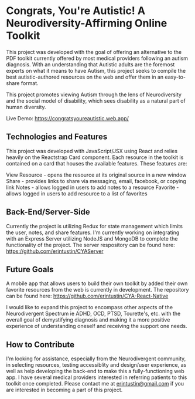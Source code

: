 # Congrats, You're Autistic! A Neurodiversity-Affirming Online Toolkit

This project was developed with the goal of offering an alternative to the PDF toolkit currently offered by most medical providers following an autism diagnosis. With an understanding that Autistic adults are the foremost experts on what it means to have Autism, this project seeks to compile the best autistic-authored resources on the web and offer them in an easy-to-share format. 

This project promotes viewing Autism through the lens of Neurodiversity and the social model of disability, which sees disability as a natural part of human diversity. 

Live Demo: https://congratsyoureautistic.web.app/

## Technologies and Features
This project was developed with JavaScript/JSX using React and relies heavily on the Reactstrap Card component. Each resource in the toolkit is contained on a card that houses the available features. These features are:

View Resource - opens the resource at its original source in a new window
Share - provides links to share via messaging, email, facebook, or copying link
Notes - allows logged in users to add notes to a resource
Favorite - allows logged in users to add resource to a list of favorites

## Back-End/Server-Side
Currently the project is utilizing Redux for state management which limits the user, notes, and share features. I'm currently working on integrating with an Express Server utilizing NodeJS and MongoDB to complete the functionality of the project. The server respository can be found here: https://github.com/erintustin/CYAServer

## Future Goals
A mobile app that allows users to build their own toolkit by added their own favorite resources from the web is currently in development. The repository can be found here: https://github.com/erintustin/CYA-React-Native

I would like to expand this project to encompass other aspects of the Neurodivergent Spectrum ie ADHD, OCD, PTSD,  Tourette's, etc. with the overall goal of demystifying diagnosis and making it a more positive experience of understanding oneself and receiving the support one needs. 

## How to Contribute
I'm looking for assistance, especially from the Neurodivergent community, in selecting resources, testing accessiblity and design/user experience, as well as help developing the back-end to make this a fully-functioning web app. I have several medical providers interested in referring patients to this toolkit once completed. Please contact me at erintustin@gmail.com if you are interested in becoming a part of this project. 







